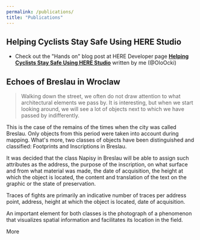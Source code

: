 ```yaml
---
permalink: /publications/
title: "Publications"
---
```

## Helping Cyclists Stay Safe Using HERE Studio
- Check out the "Hands on" blog post at HERE Developer page [**Helping Cyclists Stay Safe Using HERE Studio**](https://developer.here.com/blog/helping-cyclists-stay-safe-here-studio?_lrsc=13d8722c-a051-46a5-ba3f-cc20e5148d03&cid=other-Elevate-FD-0-HERE-&utm_source=Elevate&utm_medium=social&utm_campaign=Online_CommsShare_2020) written by me (@OloOcki)

## Echoes of Breslau in Wroclaw

> Walking down the street, we often do not draw attention to what architectural elements we pass by. It is interesting, but when we start looking around, we will see a lot of objects next to which we have passed by indifferently.

This is the case of the remains of the times when the city was called Breslau. Only objects from this period were taken into account during mapping. What's more, two classes of objects have been distinguished and classified: Footprints and Inscriptions in Breslau.

It was decided that the class Napisy in Breslau will be able to assign such attributes as the address, the purpose of the inscription, on what surface and from what material was made, the date of acquisition, the height at which the object is located, the content and translation of the text on the graphic or the state of preservation.

Traces of fights are primarily an indicative number of traces per address point, address, height at which the object is located, date of acquisition.

An important element for both classes is the photograph of a phenomenon that visualizes spatial information and facilitates its location in the field.

More